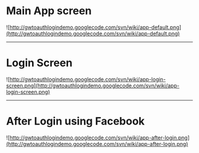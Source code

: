 
# Main App screen #
![http://gwtoauthlogindemo.googlecode.com/svn/wiki/app-default.png](http://gwtoauthlogindemo.googlecode.com/svn/wiki/app-default.png)

---

# Login Screen #
![http://gwtoauthlogindemo.googlecode.com/svn/wiki/app-login-screen.png](http://gwtoauthlogindemo.googlecode.com/svn/wiki/app-login-screen.png)

---

# After Login using Facebook #
![http://gwtoauthlogindemo.googlecode.com/svn/wiki/app-after-login.png](http://gwtoauthlogindemo.googlecode.com/svn/wiki/app-after-login.png)